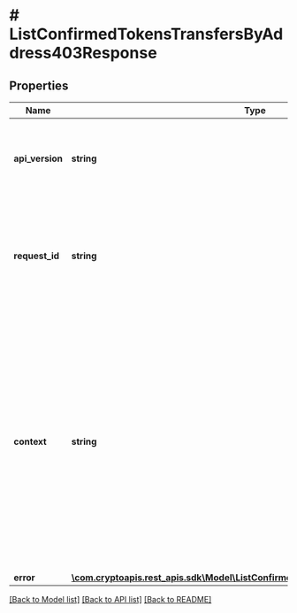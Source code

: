 # # ListConfirmedTokensTransfersByAddress403Response

## Properties

Name | Type | Description | Notes
------------ | ------------- | ------------- | -------------
**api_version** | **string** | Specifies the version of the API that incorporates this endpoint. |
**request_id** | **string** | Defines the ID of the request. The &#x60;requestId&#x60; is generated by Crypto APIs and it&#39;s unique for every request. |
**context** | **string** | In batch situations the user can use the context to correlate responses with requests. This property is present regardless of whether the response was successful or returned as an error. &#x60;context&#x60; is specified by the user. | [optional]
**error** | [**\com.cryptoapis.rest_apis.sdk\Model\ListConfirmedTokensTransfersByAddressE403**](ListConfirmedTokensTransfersByAddressE403.md) |  |

[[Back to Model list]](../../README.md#models) [[Back to API list]](../../README.md#endpoints) [[Back to README]](../../README.md)
